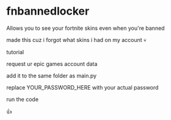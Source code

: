 # fnbannedlocker
Allows you to see your fortnite skins even when you're banned

made this cuz i forgot what skins i had on my account 💀

tutorial

request ur epic games account data

add it to the same folder as main.py

replace YOUR_PASSWORD_HERE with your actual password

run the code

👍
